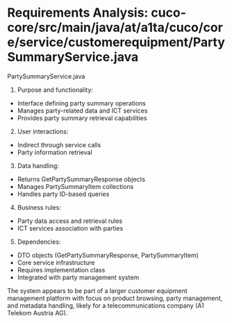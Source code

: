 # Requirements Analysis: cuco-core/src/main/java/at/a1ta/cuco/core/service/customerequipment/PartySummaryService.java

PartySummaryService.java
1. Purpose and functionality:
- Interface defining party summary operations
- Manages party-related data and ICT services
- Provides party summary retrieval capabilities

2. User interactions:
- Indirect through service calls
- Party information retrieval

3. Data handling:
- Returns GetPartySummaryResponse objects
- Manages PartySummaryItem collections
- Handles party ID-based queries

4. Business rules:
- Party data access and retrieval rules
- ICT services association with parties

5. Dependencies:
- DTO objects (GetPartySummaryResponse, PartySummaryItem)
- Core service infrastructure
- Requires implementation class
- Integrated with party management system

The system appears to be part of a larger customer equipment management platform with focus on product browsing, party management, and metadata handling, likely for a telecommunications company (A1 Telekom Austria AG).